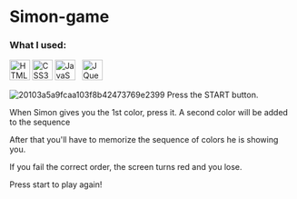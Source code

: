 # Simon-game
### What I used:

<p align="left">
<a href="https://developer.mozilla.org/en-US/docs/Glossary/HTML5" target="_blank" rel="noreferrer"><img src="https://raw.githubusercontent.com/danielcranney/readme-generator/main/public/icons/skills/html5-colored.svg" width="36" height="36" alt="HTML5" /></a> 
<a href="https://developer.mozilla.org/en-US/docs/Web/CSS" target="_blank" rel="noreferrer"><img src="https://raw.githubusercontent.com/danielcranney/readme-generator/main/public/icons/skills/css3-colored.svg" width="36" height="36" alt="CSS3" /></a>
<a href="https://developer.mozilla.org/en-US/docs/Web/JavaScript" target="_blank" rel="noreferrer"><img src="https://raw.githubusercontent.com/danielcranney/readme-generator/main/public/icons/skills/javascript-colored.svg" width="36" height="36" alt="JavaScript" /></a> &nbsp;
<a href="https://jquery.com/" target="_blank" rel="noreferrer"><img src="https://raw.githubusercontent.com/danielcranney/readme-generator/main/public/icons/skills/jquery-colored.svg" width="36" height="36" alt="JQuery" /></a>
</p>

![20103a5a9fcaa103f8b42473769e2399](https://user-images.githubusercontent.com/91401714/184375920-7408a200-38b4-4969-ba0e-d8b6fd39c61c.png)
Press the START button. 
<p>When Simon gives you the 1st color, press it. A second color will be added to the sequence</p>
<p>After that you'll have to memorize the sequence of colors he is showing you.</p>
<p>If you fail the correct order, the screen turns red and you lose.</p>
<p>Press start to play again!</p>

